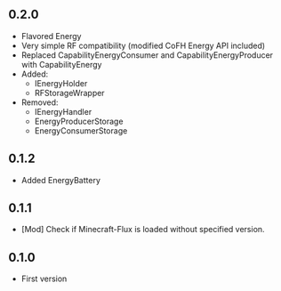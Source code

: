 ## 0.2.0
- Flavored Energy
- Very simple RF compatibility (modified CoFH Energy API included)
- Replaced CapabilityEnergyConsumer and CapabilityEnergyProducer with CapabilityEnergy
- Added:
  * IEnergyHolder
  * RFStorageWrapper
- Removed:
  * IEnergyHandler
  * EnergyProducerStorage
  * EnergyConsumerStorage

## 0.1.2
- Added EnergyBattery

## 0.1.1
- [Mod] Check if Minecraft-Flux is loaded without specified version.

## 0.1.0
- First version